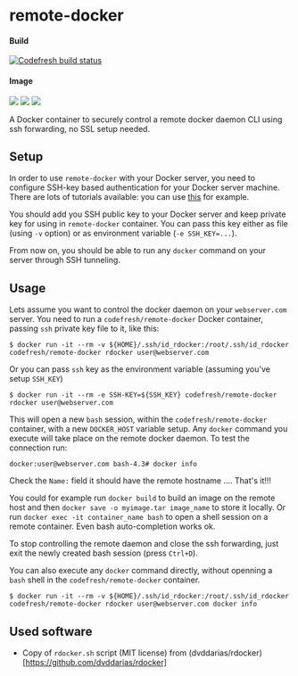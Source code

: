 # remote-docker

#### Build
[![Codefresh build status]( https://g.codefresh.io/api/badges/build?repoOwner=codefresh-io&repoName=remote-docker&branch=master&pipelineName=remote-docker&accountName=codefresh-inc&type=cf-2)]( https://g.codefresh.io/repositories/codefresh-io/remote-docker/builds?filter=trigger:build;branch:master;service:58b405b7a6eaef0100345945~remote-docker)

#### Image
[![](https://images.microbadger.com/badges/image/codefresh/remote-docker.svg)](http://microbadger.com/images/codefresh/remote-docker) [![](https://images.microbadger.com/badges/version/codefresh/remote-docker.svg)](http://microbadger.com/images/codefresh/remote-docker) [![](https://images.microbadger.com/badges/commit/codefresh/remote-docker.svg)](http://microbadger.com/images/codefresh/remote-docker) 

A Docker container to securely control a remote docker daemon CLI using ssh forwarding, no SSL setup needed.

## Setup

In order to use `remote-docker` with your Docker server, you need to configure SSH-key based authentication for your Docker server machine. There are lots of tutorials available: you can use [this](https://www.digitalocean.com/community/tutorials/how-to-configure-ssh-key-based-authentication-on-a-linux-server) for example.

You should add you SSH public key to your Docker server and keep private key for using in `remote-docker` container. You can pass this key either as file (using `-v` option) or as environment variable (`-e SSH_KEY=...`). 

From now on, you should be able to run any `docker` command on your server through SSH tunneling. 

## Usage

Lets assume you want to control the docker daemon on your `webserver.com` server. You need to run a `codefresh/remote-docker` Docker container, passing `ssh` private key file to it, like this:

    $ docker run -it --rm -v ${HOME}/.ssh/id_rdocker:/root/.ssh/id_rdocker codefresh/remote-docker rdocker user@webserver.com

Or you can pass `ssh` key as the environment variable (assuming you've setup `SSH_KEY`)

    $ docker run -it --rm -e SSH-KEY=${SSH_KEY} codefresh/remote-docker rdocker user@webserver.com

This will open a new `bash` session, within the `codefresh/remote-docker` container, with a new `DOCKER_HOST` variable setup. Any `docker` command you execute will take place on the remote docker daemon.
To test the connection run:

    docker:user@webserver.com bash-4.3# docker info

Check the `Name:` field it should have the remote hostname .... That's it!!!

You could for example run `docker build` to build an image on the remote host and then `docker save -o myimage.tar image_name` to store it locally.
Or run `docker exec -it container_name bash` to open a shell session on a remote container. Even bash auto-completion works ok.

To stop controlling the remote daemon and close the ssh forwarding, just exit the newly created bash session (press `Ctrl+D`).

You can also execute any `docker` command directly, without openning a `bash` shell in the `codefresh/remote-docker` container.

    $ docker run -it --rm -v ${HOME}/.ssh/id_rdocker:/root/.ssh/id_rdocker codefresh/remote-docker rdocker user@webserver.com docker info

## Used software

- Copy of `rdocker.sh` script (MIT license) from (dvddarias/rdocker)[https://github.com/dvddarias/rdocker]

